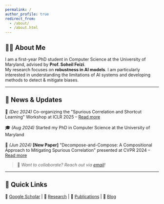 ```yaml
---
permalink: /
author_profile: true
redirect_from: 
  - /about/
  - /about.html
---
```


## 🧑‍💻 About Me  
I am a first-year PhD student in Computer Science at the University of Maryland, advised by **Prof. Soheil Feizi**.  
My research focuses on **robustness in AI models**. 
I am particularly interested in understanding the limitations of AI systems and developing methods to detect & mitigate biases.

---

## 📰 News & Updates  
📢 *(Dec 2024)*  Co-organizing the "Spurious Correlation and Shortcut Learning" Workshop at ICLR 2025 – [Read more](https://scslworkshop.github.io)  
<br>
🎓 *(Aug 2024)*  Started my PhD in Computer Science at the University of Maryland  
<br>
🎉 *(Jun 2024)*  **[New Paper]** "Decompose-and-Compose: A Compositional Approach to Mitigating Spurious Correlation" presented at CVPR 2024 – [Read more](https://cvpr.thecvf.com/virtual/2024/poster/30981) 

> 📌 *Want to collaborate? Reach out via [email](mailto:your-email@umd.edu)!*  

---

## 🔗 Quick Links  
📄 [Google Scholar](#) | 🔬 [Research](#) | 📂 [Publications](#) | 📝 [Blog](#)  

